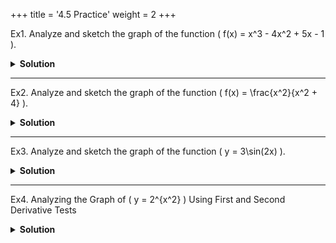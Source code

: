 +++
title = '4.5 Practice'
weight = 2
+++

Ex1.
Analyze and sketch the graph of the function \( f(x) = x^3 - 4x^2 + 5x - 1 \).

<details>
<summary>
    <strong id="solution-title">Solution</strong>
</summary>
Write the given function:  
\[ f(x) = x^3 - 4x^2 + 5x - 1 \]

### Step 1: Domain
The domain of \( f(x) \) is all real numbers: \( (-\infty, \infty) \).

### Step 2: Intercepts
- **\( y \)-intercept**: Set \( x = 0 \):  
  \[ f(0) = (0)^3 - 4(0)^2 + 5(0) - 1 = -1 \] (\( y \)-intercept is \( (0, -1) \)).
- **\( x \)-intercepts**: Solve \( f(x) = 0 \). Factoring may be challenging here, so numerical or graphical methods can be used.

### Step 3: First Derivative Test
Compute the first derivative:  
\[ f'(x) = 3x^2 - 8x + 5 \]  
Set \( f'(x) = 0 \) to find critical points:  
\[ 3x^2 - 8x + 5 = 0 \implies x = \frac{-(-8) \pm \sqrt{(-8)^2 - 4(3)(5)}}{2(3)} = \frac{8 \pm \sqrt{64 - 60}}{6} = \frac{8 \pm 2}{6} \]  
Critical points: \( x = \frac{10}{6} = \frac{5}{3} \) and \( x = 1 \).  

Use the first derivative test to determine intervals of increase/decrease:
- For \( x < 1 \), choose \( x = 0 \):  
  \[ f'(0) = 3(0)^2 - 8(0) + 5 = 5 > 0 \] (\( f(x) \) is increasing).
- For \( 1 < x < \frac{5}{3} \), choose \( x = 1.5 \):  
  \[ f'(1.5) = 3(1.5)^2 - 8(1.5) + 5 = 6.75 - 12 + 5 = -0.25 < 0 \] (\( f(x) \) is decreasing).
- For \( x > \frac{5}{3} \), choose \( x = 2 \):  
  \[ f'(2) = 3(2)^2 - 8(2) + 5 = 12 - 16 + 5 = 1 > 0 \] (\( f(x) \) is increasing).

Thus:
- \( f(x) \) is increasing on \( (-\infty, 1) \cup (\frac{5}{3}, \infty) \).
- \( f(x) \) is decreasing on \( (1, \frac{5}{3}) \).

From the first derivative test:
- At \( x = 1 \), \( f(x) \) changes from increasing to decreasing → **local maximum**.
- At \( x = \frac{5}{3} \), \( f(x) \) changes from decreasing to increasing → **local minimum**.

Evaluate \( f(x) \) at the critical points:
- \( f(1) = (1)^3 - 4(1)^2 + 5(1) - 1 = 1 - 4 + 5 - 1 = 1 \) (local maximum).
- \( f\left(\frac{5}{3}\right) = \left(\frac{5}{3}\right)^3 - 4\left(\frac{5}{3}\right)^2 + 5\left(\frac{5}{3}\right) - 1 \approx 0.85 \) (local minimum).

### Step 4: Second Derivative Test
Compute the second derivative:  
\[ f''(x) = 6x - 8 \]  
Set \( f''(x) = 0 \) to find potential points of inflection:  
\[ 6x - 8 = 0 \implies x = \frac{4}{3} \]  

Check the concavity around \( x = \frac{4}{3} \):
- For \( x < \frac{4}{3} \), choose \( x = 1 \):  
  \[ f''(1) = 6(1) - 8 = -2 < 0 \] (\( f(x) \) is concave down).
- For \( x > \frac{4}{3} \), choose \( x = 2 \):  
  \[ f''(2) = 6(2) - 8 = 4 > 0 \] (\( f(x) \) is concave up).

Since the concavity changes at \( x = \frac{4}{3} \), it is a **point of inflection**.

Find the \( y \)-coordinate at \( x = \frac{4}{3} \):  
\[ f\left(\frac{4}{3}\right) = \left(\frac{4}{3}\right)^3 - 4\left(\frac{4}{3}\right)^2 + 5\left(\frac{4}{3}\right) - 1 \approx 0.93 \]

Thus:
- \( f(x) \) is concave down on \( (-\infty, \frac{4}{3}) \).
- \( f(x) \) is concave up on \( (\frac{4}{3}, \infty) \).
- Point of inflection: \( \left(\frac{4}{3}, 0.93\right) \).

### Step 5: Asymptotes
There are no vertical or horizontal asymptotes since \( f(x) \) is a polynomial.

### Step 6: Sketch the Graph
Using the information above:
- Local maximum: \( (1, 1) \).
- Local minimum: \( \left(\frac{5}{3}, 0.85\right) \).
- Point of inflection: \( \left(\frac{4}{3}, 0.93\right) \).
- Increasing on \( (-\infty, 1) \cup \left(\frac{5}{3}, \infty\right) \).
- Decreasing on \( \left(1, \frac{5}{3}\right) \).
- Concave down on \( (-\infty, \frac{4}{3}) \).
- Concave up on \( \left(\frac{4}{3}, \infty\right) \).

Sketch the curve accordingly.

\[ \boxed{\text{Graph sketched using the above analysis.}} \]
</details>

---

Ex2.
Analyze and sketch the graph of the function \( f(x) = \frac{x^2}{x^2 + 4} \).

<details>
<summary>
    <strong id="solution-title">Solution</strong>
</summary>
Write the given function:  
\[ f(x) = \frac{x^2}{x^2 + 4} \]

### Step 1: Domain
The domain of \( f(x) \) is all real numbers: \( (-\infty, \infty) \).

### Step 2: Intercepts
- **\( y \)-intercept**: Set \( x = 0 \):  
  \[ f(0) = \frac{(0)^2}{(0)^2 + 4} = 0 \] (\( y \)-intercept is \( (0, 0) \)).
- **\( x \)-intercept**: Solve \( f(x) = 0 \):  
  \[ \frac{x^2}{x^2 + 4} = 0 \implies x^2 = 0 \implies x = 0 \] (\( x \)-intercept is \( (0, 0) \)).

### Step 3: First Derivative Test
Compute the first derivative using the quotient rule:  
\[ f'(x) = \frac{(x^2 + 4)(2x) - x^2(2x)}{(x^2 + 4)^2} = \frac{8x}{(x^2 + 4)^2} \]  
Set \( f'(x) = 0 \) to find critical points:  
\[ 8x = 0 \implies x = 0 \]  
Critical point: \( x = 0 \).  

Use the first derivative test to determine intervals of increase/decrease:
- For \( x < 0 \), choose \( x = -1 \):  
  \[ f'(-1) = \frac{8(-1)}{((-1)^2 + 4)^2} = \frac{-8}{25} < 0 \] (\( f(x) \) is decreasing).
- For \( x > 0 \), choose \( x = 1 \):  
  \[ f'(1) = \frac{8(1)}{((1)^2 + 4)^2} = \frac{8}{25} > 0 \] (\( f(x) \) is increasing).

Thus:
- \( f(x) \) is decreasing on \( (-\infty, 0) \).
- \( f(x) \) is increasing on \( (0, \infty) \).

From the first derivative test:
- At \( x = 0 \), \( f(x) \) changes from decreasing to increasing → **local minimum**.

Evaluate \( f(x) \) at the critical point:
- \( f(0) = \frac{(0)^2}{(0)^2 + 4} = 0 \) (local minimum).

### Step 4: Second Derivative Test
Compute the second derivative using the quotient rule again:  
\[ f''(x) = \frac{(x^2 + 4)^2(8) - (8x)(2)(x^2 + 4)(2x)}{(x^2 + 4)^4} \]  
Simplify:  
\[ f''(x) = \frac{8(x^2 + 4) - 32x^2}{(x^2 + 4)^3} = \frac{-24x^2 + 32}{(x^2 + 4)^3} \]  
Factorize:  
\[ f''(x) = \frac{-8(3x^2 - 4)}{(x^2 + 4)^3} \]  
Set \( f''(x) = 0 \):  
\[ -8(3x^2 - 4) = 0 \implies 3x^2 - 4 = 0 \implies x^2 = \frac{4}{3} \implies x = \pm \frac{2}{\sqrt{3}} \]  

Check the concavity around the critical points:
- For \( x < -\frac{2}{\sqrt{3}} \), choose \( x = -2 \):  
  \[ f''(-2) = \frac{-8(3(-2)^2 - 4)}{((-2)^2 + 4)^3} = \frac{-8(12 - 4)}{(4 + 4)^3} = \frac{-8(8)}{512} = -\frac{64}{512} < 0 \] (\( f(x) \) is concave down).
- For \( -\frac{2}{\sqrt{3}} < x < \frac{2}{\sqrt{3}} \), choose \( x = 0 \):  
  \[ f''(0) = \frac{-8(3(0)^2 - 4)}{((0)^2 + 4)^3} = \frac{-8(-4)}{64} = \frac{32}{64} > 0 \] (\( f(x) \) is concave up).
- For \( x > \frac{2}{\sqrt{3}} \), choose \( x = 2 \):  
  \[ f''(2) = \frac{-8(3(2)^2 - 4)}{((2)^2 + 4)^3} = \frac{-8(12 - 4)}{(4 + 4)^3} = \frac{-8(8)}{512} = -\frac{64}{512} < 0 \] (\( f(x) \) is concave down).

Thus:
- \( f(x) \) is concave down on \( (-\infty, -\frac{2}{\sqrt{3}}) \cup (\frac{2}{\sqrt{3}}, \infty) \).
- \( f(x) \) is concave up on \( (-\frac{2}{\sqrt{3}}, \frac{2}{\sqrt{3}}) \).
- Points of inflection: \( \left(-\frac{2}{\sqrt{3}}, f\left(-\frac{2}{\sqrt{3}}\right)\right) \), \( \left(\frac{2}{\sqrt{3}}, f\left(\frac{2}{\sqrt{3}}\right)\right) \).

### Step 5: Asymptotes
- Horizontal asymptote: As \( x \to \pm\infty \), \( f(x) \to 1 \) (horizontal asymptote at \( y = 1 \)).
- No vertical asymptotes.

---

### Step 6: Key Observations for Sketching
Using the information above:
- **Local minimum**: $ (0, 0) $.
- **Points of inflection**: $ \left(-\frac{2}{\sqrt{3}}, f\left(-\frac{2}{\sqrt{3}}\right)\right) $ and $ \left(\frac{2}{\sqrt{3}}, f\left(\frac{2}{\sqrt{3}}\right)\right) $.
- **Increasing on**: $ (0, \infty) $.
- **Decreasing on**: $ (-\infty, 0) $.
- **Concave down on**: $ (-\infty, -\frac{2}{\sqrt{3}}) \cup (\frac{2}{\sqrt{3}}, \infty) $.
- **Concave up on**: $ (-\frac{2}{\sqrt{3}}, \frac{2}{\sqrt{3}}) $.

#### Additional Notes:
1. The function is symmetric about the $ y $-axis because $ f(x) $ is an even function ($ f(-x) = f(x) $).
2. The $ y $-intercept is at $ (0, 0) $, which is also the local minimum.
3. The horizontal asymptote is $ y = 1 $ as $ x \to \pm\infty $ because:
   $$
   \lim_{x \to \pm\infty} \frac{x^2}{x^2 + 4} = \lim_{x \to \pm\infty} \frac{1}{1 + \frac{4}{x^2}} = 1.
   $$
4. Points of inflection occur at $ x = \pm\frac{2}{\sqrt{3}} $. Compute the $ y $-coordinates:
   $$
   f\left(\pm\frac{2}{\sqrt{3}}\right) = \frac{\left(\frac{2}{\sqrt{3}}\right)^2}{\left(\frac{2}{\sqrt{3}}\right)^2 + 4} = \frac{\frac{4}{3}}{\frac{4}{3} + 4} = \frac{\frac{4}{3}}{\frac{16}{3}} = \frac{1}{4}.
   $$
   So, the points of inflection are $ \left(-\frac{2}{\sqrt{3}}, \frac{1}{4}\right) $ and $ \left(\frac{2}{\sqrt{3}}, \frac{1}{4}\right) $.

---

### Step 7: Sketch the Graph
Using the information above, sketch the curve accordingly.

\[ \boxed{\text{Graph sketched using the above analysis.}} \]
</details>

---

Ex3.
Analyze and sketch the graph of the function \( y = 3\sin(2x) \).

<details>
<summary>
    <strong id="solution-title">Solution</strong>
</summary>

### Step 1: Domain
The domain of $ y = 3\sin(2x) $ is all real numbers: $ (-\infty, \infty) $.

### Step 2: Range
The sine function oscillates between $-1$ and $1$. Multiplying by $3$ scales the range to:
\[ -3 \leq y \leq 3. \]
Thus, the range of $ y = 3\sin(2x) $ is $ [-3, 3] $.

### Step 3: Period
The standard sine function $ \sin(x) $ has a period of $ 2\pi $. For $ \sin(2x) $, the coefficient $ 2 $ compresses the period by a factor of $ 2 $:
\[ \text{Period} = \frac{2\pi}{2} = \pi. \]
Thus, the function completes one full cycle every $ \pi $ units.

### Step 4: Amplitude
The amplitude of a sine function is the coefficient of the sine term. For $ y = 3\sin(2x) $, the amplitude is:
\[ \text{Amplitude} = 3. \]

### Step 5: Intercepts
- **\( y \)-intercept**: Set $ x = 0 $:
  \[ y = 3\sin(2(0)) = 3\sin(0) = 0. \]
  So, the $ y $-intercept is $ (0, 0) $.

- **\( x \)-intercepts**: Solve $ y = 0 $:
  \[ 3\sin(2x) = 0 \implies \sin(2x) = 0. \]
  The sine function is zero at integer multiples of $ \pi $:
  \[ 2x = n\pi \quad (n \in \mathbb{Z}) \implies x = \frac{n\pi}{2}. \]
  Thus, the $ x $-intercepts are at $ x = \frac{n\pi}{2} $ ($ n \in \mathbb{Z} $).

### Step 6: Critical Points
To find the critical points, compute the derivative:
\[ \frac{dy}{dx} = 3 \cdot \cos(2x) \cdot 2 = 6\cos(2x). \]
Set $ \frac{dy}{dx} = 0 $ to find critical points:
\[ 6\cos(2x) = 0 \implies \cos(2x) = 0. \]
The cosine function is zero at odd multiples of $ \frac{\pi}{2} $:
\[ 2x = \frac{\pi}{2} + n\pi \quad (n \in \mathbb{Z}) \implies x = \frac{\pi}{4} + \frac{n\pi}{2}. \]
These are the locations of the maxima and minima.

Evaluate $ y $ at these points:
- At $ x = \frac{\pi}{4} $:  
  \[ y = 3\sin\left(2\left(\frac{\pi}{4}\right)\right) = 3\sin\left(\frac{\pi}{2}\right) = 3. \]
  So, there is a local maximum at $ \left(\frac{\pi}{4}, 3\right) $.

- At $ x = \frac{3\pi}{4} $:  
  \[ y = 3\sin\left(2\left(\frac{3\pi}{4}\right)\right) = 3\sin\left(\frac{3\pi}{2}\right) = -3. \]
  So, there is a local minimum at $ \left(\frac{3\pi}{4}, -3\right) $.

### Step 7: Concavity
Compute the second derivative:
\[ \frac{d^2y}{dx^2} = \frac{d}{dx}(6\cos(2x)) = -12\sin(2x). \]
Set $ \frac{d^2y}{dx^2} = 0 $ to find potential points of inflection:
\[ -12\sin(2x) = 0 \implies \sin(2x) = 0. \]
This occurs at $ x = \frac{n\pi}{2} $ ($ n \in \mathbb{Z} $), which are the same as the $ x $-intercepts.

Check concavity around these points:
- For $ x \in \left(0, \frac{\pi}{2}\right) $, choose $ x = \frac{\pi}{4} $:
  \[ \frac{d^2y}{dx^2} = -12\sin\left(2\left(\frac{\pi}{4}\right)\right) = -12\sin\left(\frac{\pi}{2}\right) = -12 < 0. \]
  The function is concave down on $ \left(0, \frac{\pi}{2}\right) $.

- For $ x \in \left(\frac{\pi}{2}, \pi\right) $, choose $ x = \frac{3\pi}{4} $:
  \[ \frac{d^2y}{dx^2} = -12\sin\left(2\left(\frac{3\pi}{4}\right)\right) = -12\sin\left(\frac{3\pi}{2}\right) = 12 > 0. \]
  The function is concave up on $ \left(\frac{\pi}{2}, \pi\right) $.

Thus, the points of inflection occur at $ x = \frac{n\pi}{2} $ ($ n \in \mathbb{Z} $).

### Step 8: Sketch the Graph
Using the information above:
- The function oscillates between $ y = -3 $ and $ y = 3 $.
- The period is $ \pi $, so the graph repeats every $ \pi $ units.
- Local maxima occur at $ x = \frac{\pi}{4} + n\pi $ with $ y = 3 $.
- Local minima occur at $ x = \frac{3\pi}{4} + n\pi $ with $ y = -3 $.
- Points of inflection occur at $ x = \frac{n\pi}{2} $ ($ n \in \mathbb{Z} $).
- The graph starts at the origin $ (0, 0) $, rises to a maximum at $ \left(\frac{\pi}{4}, 3\right) $, falls to a minimum at $ \left(\frac{3\pi}{4}, -3\right) $, and repeats.

</details>

---

Ex4.  Analyzing the Graph of \( y = 2^{x^2} \) Using First and Second Derivative Tests

<details>
<summary>
    <strong id="solution-title">Solution</strong>
</summary>

Let's analyze and sketch the graph of \( y = 2^{x^2} \) by first finding the first and second derivatives, then using these tests to understand the function's behavior.

## Step 1: Find the First Derivative

To find the first derivative \( y' \) of \( y = 2^{x^2} \), we will use the chain rule. Start by rewriting \( 2^{x^2} \) as an exponential:

\[
y = 2^{x^2} = e^{x^2 \ln(2)}
\]

Now, differentiate with respect to \( x \):

\[
\frac{dy}{dx} = \frac{d}{dx}\left( e^{x^2 \ln(2)} \right)
\]

Using the chain rule:

\[
y' = e^{x^2 \ln(2)} \cdot \frac{d}{dx} \left( x^2 \ln(2) \right)
\]

\[
y' = 2^{x^2} \cdot 2x \ln(2)
\]

Thus, the first derivative is:

\[
y' = 2^{x^2} \cdot 2x \ln(2)
\]

## Step 2: Find the Critical Points

Critical points occur where \( y' = 0 \) or \( y' \) is undefined. Let's set \( y' = 0 \):

\[
2^{x^2} \cdot 2x \ln(2) = 0
\]

Since \( 2^{x^2} \) and \( \ln(2) \) are always positive for all \( x \), the only solution is:

\[
2x = 0 \quad \Rightarrow \quad x = 0
\]

So, \( x = 0 \) is a critical point.

## Step 3: Find the Second Derivative

Next, we find the second derivative \( y'' \) to perform the concavity test.

Start with the first derivative:

\[
y' = 2^{x^2} \cdot 2x \ln(2)
\]

We apply the product rule for differentiation:

\[
y'' = \frac{d}{dx}\left( 2^{x^2} \cdot 2x \ln(2) \right)
\]

\[
y'' = \frac{d}{dx}(2^{x^2}) \cdot 2x \ln(2) + 2^{x^2} \cdot \frac{d}{dx}(2x \ln(2))
\]

We already know that \( \frac{d}{dx}(2^{x^2}) = 2^{x^2} \cdot 2x \ln(2) \), so:

\[
y'' = 2^{x^2} \cdot 2x \ln(2) \cdot 2x \ln(2) + 2^{x^2} \cdot 2 \ln(2)
\]

Simplifying:

\[
y'' = 2^{x^2} \cdot (2x^2 (\ln(2))^2 + 2 \ln(2))
\]

## Step 4: Analyze the Critical Point

At \( x = 0 \), we evaluate the second derivative:

\[
y''(0) = 2^{0} \cdot (2(0)^2 (\ln(2))^2 + 2 \ln(2)) = 2 \ln(2)
\]

Since \( 2 \ln(2) > 0 \), the function is concave up at \( x = 0 \), which means \( x = 0 \) is a local minimum.

## Step 5: Sketch the Graph

From our analysis:

- The function has a critical point at \( x = 0 \), which is a local minimum.
- As \( x \) increases or decreases from 0, the function grows exponentially because \( 2^{x^2} \) increases rapidly for large \( |x| \).

### Graph Sketch

We can conclude that the graph of \( y = 2^{x^2} \) is symmetric about the y-axis, has a local minimum at \( x = 0 \), and grows rapidly as \( |x| \) increases. The graph will look like a "U"-shaped curve with exponential growth on both sides.

</details>
